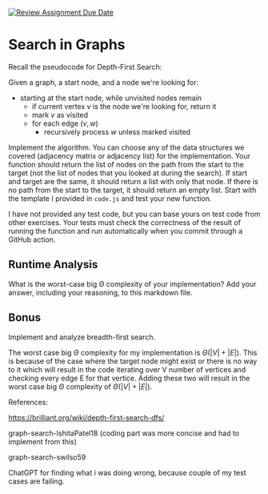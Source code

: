 [![Review Assignment Due Date](https://classroom.github.com/assets/deadline-readme-button-24ddc0f5d75046c5622901739e7c5dd533143b0c8e959d652212380cedb1ea36.svg)](https://classroom.github.com/a/M24O3lId)
# Search in Graphs

Recall the pseudocode for Depth-First Search:

Given a graph, a start node, and a node we're looking for:
- starting at the start node, while unvisited nodes remain
    - if current vertex $v$ is the node we're looking for, return it
    - mark $v$ as visited
    - for each edge $(v,w)$
        - recursively process $w$ unless marked visited

Implement the algorithm. You can choose any of the data structures we covered
(adjacency matrix or adjacency list) for the implementation. Your function
should return the list of nodes on the path from the start to the target (not
the list of nodes that you looked at during the search). If start and target are
the same, it should return a list with only that node. If there is no path from
the start to the target, it should return an empty list. Start with the template
I provided in `code.js` and test your new function.

I have not provided any test code, but you can base yours on test code from
other exercises. Your tests must check the correctness of the result of running
the function and run automatically when you commit through a GitHub action.

## Runtime Analysis

What is the worst-case big $\Theta$ complexity of your implementation? Add your
answer, including your reasoning, to this markdown file.

## Bonus

Implement and analyze breadth-first search.

The worst case big $\Theta$ complexity for my implementation is $\Theta(|V| + |E|)$. This is because of the case where the target node might exist or there is no way to it which will result in the code iterating over V number of vertices and checking every edge E for that vertice. Adding these two will result in the worst case big $\Theta$ complexity of $\Theta(|V| + |E|)$.

References:

https://brilliant.org/wiki/depth-first-search-dfs/

graph-search-IshitaPatel18 (coding part was more concise and had to implement from this)

graph-search-swilso59

ChatGPT for finding what i was doing wrong, because couple of my test cases are failing.
